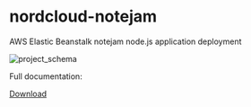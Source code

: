 # nordcloud-notejam
AWS Elastic Beanstalk notejam node.js application deployment

![project_schema](https://github.com/BartekChojnacki/nordcloud-notejam/blob/master/docs/notejam-schema.png)

Full documentation:

[Download](https://github.com/BartekChojnacki/nordcloud-notejam/blob/master/documentation.pdf)

